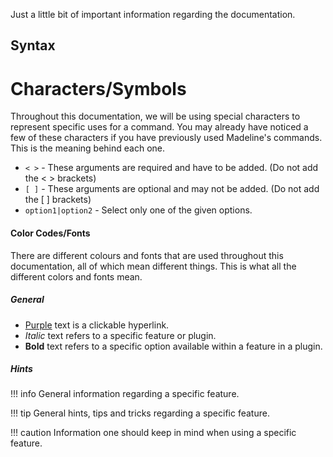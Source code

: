 Just a little bit of important information regarding the documentation.

## Syntax

# Characters/Symbols

Throughout this documentation, we will be using special characters to represent specific uses for a command. You may already have noticed a few of these characters if you have previously used Madeline's commands. This is the meaning behind each one.

- `< >` - These arguments are required and have to be added. (Do not add the < > brackets)
- `[ ]` - These arguments are optional and may not be added. (Do not add the [ ] brackets)
- `option1|option2` - Select only one of the given options.

#### Color Codes/Fonts

There are different colours and fonts that are used throughout this documentation, all of which mean different things. This is what all the different colors and fonts mean.

##### General

- [Purple](#) text is a clickable hyperlink.
- *Italic* text refers to a specific feature or plugin.
- **Bold** text refers to a specific option available within a feature in a plugin.

##### Hints

!!! info
    General information regarding a specific feature.


!!! tip
    General hints, tips and tricks regarding a specific feature.

!!! caution
    Information one should keep in mind when using a specific feature.